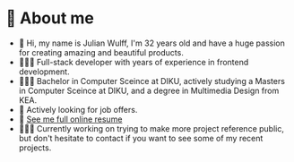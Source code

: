 # 📖 About me

- 👋 Hi, my name is Julian Wulff, I'm 32 years old and have a huge passion for creating amazing and beautiful products.  
- 👨🏼‍💻 Full-stack developer with years of experience in frontend development.
- 👨🏼‍🎓 Bachelor in Computer Sceince at DIKU, actively studying a Masters in Computer Sceince at DIKU, and a degree in Multimedia Design from KEA.
- 👀 Actively looking for job offers.
- 📄 [See me full online resume](https://jswulff.dk/#datalogi-closed)
- 👷🏼‍♂️ Currently working on trying to make more project reference public, but don't hesitate to contact if you want to see some of my recent projects.

<!---
jsonwulff/jsonwulff is a ✨ special ✨ repository because its `README.md` (this file) appears on your GitHub profile.
You can click the Preview link to take a look at your changes.
--->
